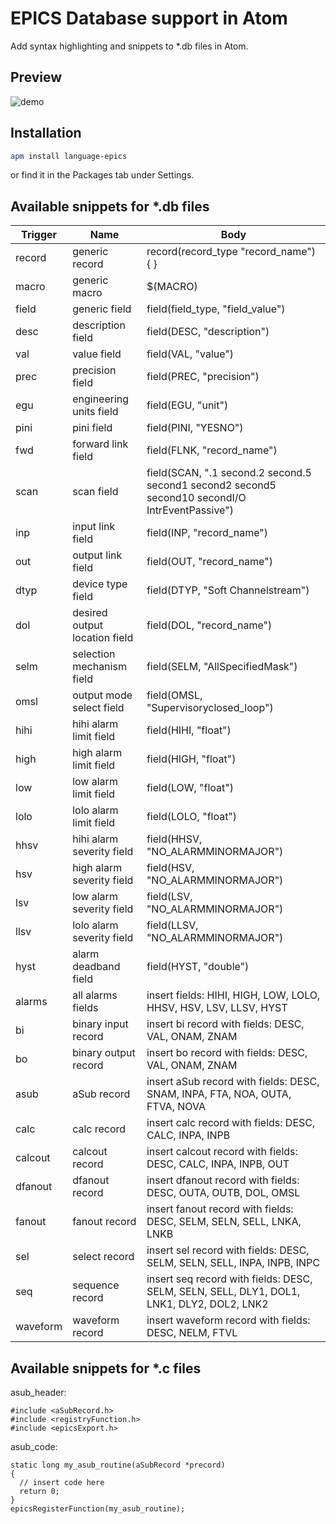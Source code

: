 EPICS Database support in Atom
======

Add syntax highlighting and snippets to *.db files in Atom.

Preview
---

![demo](https://j.gifs.com/kRlojN.gif)

Installation
---

```sh
apm install language-epics
```

or find it in the Packages tab under Settings.

Available snippets for *.db files
---
| Trigger       | Name                          | Body                                                                                              |
| ------------- |---------------------------    | --------------------------------------------------------------------------------------------------|
| record        | generic record                | record(record_type "record_name") { }                                                             |
| macro         | generic macro                 | $(MACRO)                                                                                          |
| field         | generic field                 | field(field_type,  "field_value")                                                                       |
| desc          | description field             | field(DESC,  "description")                                                                       |
| val          | value field                    | field(VAL,  "value")                                                                       |
| prec          | precision field               | field(PREC,  "precision")                                                                         |
| egu           | engineering units field       | field(EGU,  "unit")                                                                               |
| pini          | pini field                    | field(PINI,  "YESNO")                                                                             |
| fwd           | forward link field            | field(FLNK,  "record_name")                                                                       |
| scan          | scan field                    | field(SCAN,  ".1 second.2 second.5 second1 second2 second5 second10 secondI/O IntrEventPassive")  |
| inp           | input link field              | field(INP,  "record_name")                                                                        |
| out           | output link field             | field(OUT,  "record_name")                                                                        |
| dtyp          | device type field             | field(DTYP,  "Soft Channelstream")                                                                |
| dol           | desired output location field | field(DOL,  "record_name")                                                                        |
| selm          | selection mechanism field     | field(SELM,  "AllSpecifiedMask")                                                                  |
| omsl          | output mode select field      | field(OMSL,  "Supervisoryclosed_loop")                                                            |
| hihi          | hihi alarm limit field        | field(HIHI,  "float")                                                                             |
| high          | high alarm limit field        | field(HIGH,  "float")                                                                             |
| low           | low alarm limit field         | field(LOW,  "float")                                                                              |
| lolo          | lolo alarm limit field        | field(LOLO,  "float")                                                                             |
| hhsv          | hihi alarm severity field     | field(HHSV,  "NO_ALARMMINORMAJOR")                                                                |
| hsv           | high alarm severity field     | field(HSV,  "NO_ALARMMINORMAJOR")                                                                 |
| lsv           | low alarm severity field      | field(LSV,  "NO_ALARMMINORMAJOR")                                                                 |
| llsv          | lolo alarm severity field     | field(LLSV,  "NO_ALARMMINORMAJOR")                                                                |
| hyst          | alarm deadband field          | field(HYST,  "double")                                                                            |
| alarms        | all alarms fields             | insert fields: HIHI, HIGH, LOW,  LOLO, HHSV, HSV,  LSV,  LLSV, HYST                               |
| bi            | binary input record           | insert bi record with fields: DESC, VAL, ONAM, ZNAM                                               |
| bo            | binary output record          | insert bo record with fields: DESC, VAL, ONAM, ZNAM                                               |
| asub          | aSub record                   | insert aSub record with fields: DESC, SNAM, INPA, FTA, NOA, OUTA, FTVA, NOVA                      |
| calc          | calc record                   | insert calc record with fields: DESC, CALC, INPA, INPB                                            |
| calcout       | calcout record                | insert calcout record with fields: DESC, CALC, INPA, INPB, OUT                                    |
| dfanout       | dfanout record                | insert dfanout record with fields: DESC, OUTA, OUTB, DOL, OMSL                                    |
| fanout        | fanout record                 | insert fanout record with fields: DESC, SELM, SELN, SELL, LNKA, LNKB                              |
| sel           | select record                 | insert sel record with fields: DESC, SELM, SELN,  SELL, INPA, INPB, INPC                          |
| seq           | sequence record               | insert seq record with fields: DESC, SELM, SELN, SELL, DLY1, DOL1, LNK1, DLY2, DOL2, LNK2         |
| waveform      | waveform record               | insert waveform record with fields: DESC, NELM, FTVL                                              |


Available snippets for *.c files
---

asub_header:
```
#include <aSubRecord.h>
#include <registryFunction.h>
#include <epicsExport.h>
```

asub_code:
```
static long my_asub_routine(aSubRecord *precord)
{
  // insert code here
  return 0;
}
epicsRegisterFunction(my_asub_routine);
```
